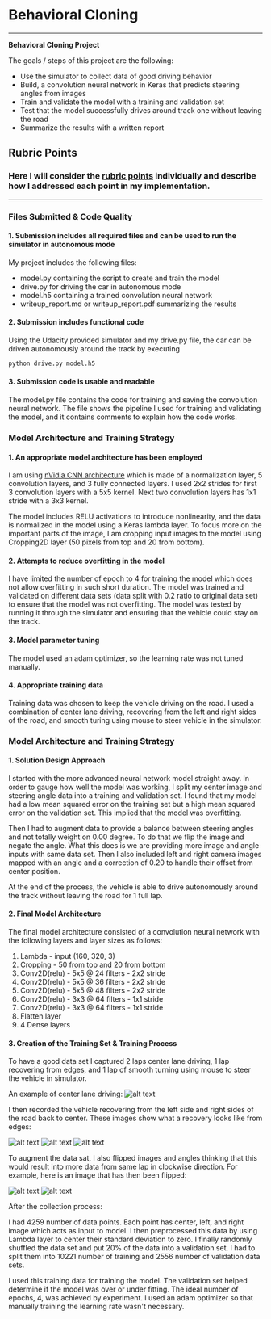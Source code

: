 # **Behavioral Cloning** 

---

**Behavioral Cloning Project**

The goals / steps of this project are the following:
* Use the simulator to collect data of good driving behavior
* Build, a convolution neural network in Keras that predicts steering angles from images
* Train and validate the model with a training and validation set
* Test that the model successfully drives around track one without leaving the road
* Summarize the results with a written report


[//]: # (Image References)

[image1]: ./examples/center.png "Center Image"
[image2]: ./examples/edge_1.png "Recovery Image"
[image3]: ./examples/edge_2.png "Recovery Image"
[image4]: ./examples/edge_3.png "Recovery Image"
[image5]: ./examples/center_flipped.png "Flipped Image"

## Rubric Points
### Here I will consider the [rubric points](https://review.udacity.com/#!/rubrics/432/view) individually and describe how I addressed each point in my implementation.  

---
### Files Submitted & Code Quality

#### 1. Submission includes all required files and can be used to run the simulator in autonomous mode

My project includes the following files:
* model.py containing the script to create and train the model
* drive.py for driving the car in autonomous mode
* model.h5 containing a trained convolution neural network 
* writeup_report.md or writeup_report.pdf summarizing the results

#### 2. Submission includes functional code
Using the Udacity provided simulator and my drive.py file, the car can be driven autonomously around the track by executing 
```sh
python drive.py model.h5
```

#### 3. Submission code is usable and readable

The model.py file contains the code for training and saving the convolution neural network. The file shows the pipeline I used for training and validating the model, and it contains comments to explain how the code works.

### Model Architecture and Training Strategy

#### 1. An appropriate model architecture has been employed

I am using [nVidia CNN architecture](https://devblogs.nvidia.com/deep-learning-self-driving-cars/) which is made of a normalization layer, 5 convolution layers, and 3 fully connected layers. I used 2x2 strides for first 3 convolution layers with a 5x5 kernel. Next two convolution layers has 1x1 stride with a 3x3 kernel. 

The model includes RELU activations to introduce nonlinearity, and the data is normalized in the model using a Keras lambda layer. To focus more on the important parts of the image, I am cropping input images to the model using Cropping2D layer (50 pixels from top and 20 from bottom).

#### 2. Attempts to reduce overfitting in the model

I have limited the number of epoch to 4 for training the model which does not allow overfitting in such short duration. The model was trained and validated on different data sets (data split with 0.2 ratio to original data set) to ensure that the model was not overfitting. The model was tested by running it through the simulator and ensuring that the vehicle could stay on the track.

#### 3. Model parameter tuning

The model used an adam optimizer, so the learning rate was not tuned manually.

#### 4. Appropriate training data

Training data was chosen to keep the vehicle driving on the road. I used a combination of center lane driving, recovering from the left and right sides of the road, and smooth turing using mouse to steer vehicle in the simulator.

### Model Architecture and Training Strategy

#### 1. Solution Design Approach

I started with the more advanced neural network model straight away. In order to gauge how well the model was working, I split my center image and steering angle data into a training and validation set. I found that my model had a low mean squared error on the training set but a high mean squared error on the validation set. This implied that the model was overfitting.

Then I had to augment data to provide a balance between steering angles and not totally weight on 0.00 degree. To do that we flip the image and negate the angle. What this does is we are providing more image and angle inputs with same data set. Then I also included left and right camera images mapped with an angle and a correction of 0.20 to handle their offset from center position.

At the end of the process, the vehicle is able to drive autonomously around the track without leaving the road for 1 full lap.

#### 2. Final Model Architecture

The final model architecture consisted of a convolution neural network with the following layers and layer sizes as follows:

1. Lambda       - input (160, 320, 3)
2. Cropping     - 50 from top and 20 from bottom
3. Conv2D(relu) - 5x5 @ 24 filters - 2x2 stride
4. Conv2D(relu) - 5x5 @ 36 filters - 2x2 stride
5. Conv2D(relu) - 5x5 @ 48 filters - 2x2 stride
6. Conv2D(relu) - 3x3 @ 64 filters - 1x1 stride
7. Conv2D(relu) - 3x3 @ 64 filters - 1x1 stride
8. Flatten layer
9. 4 Dense layers

#### 3. Creation of the Training Set & Training Process

To have a good data set I captured 2 laps center lane driving, 1 lap recovering from edges, and 1 lap of smooth turning using mouse to steer the vehicle in simulator.

An example of center lane driving:
![alt text][image1]

I then recorded the vehicle recovering from the left side and right sides of the road back to center. These images show what a recovery looks like from edges:

![alt text][image2]
![alt text][image3]
![alt text][image4]

To augment the data sat, I also flipped images and angles thinking that this would result into more data from same lap in clockwise direction. For example, here is an image that has then been flipped:

![alt text][image1]
![alt text][image5]

After the collection process:

I had 4259 number of data points. Each point has center, left, and right image which acts as input to model.
I then preprocessed this data by using Lambda layer to center their standard deviation to zero.
I finally randomly shuffled the data set and put 20% of the data into a validation set. 
I had to split them into 10221 number of training and 2556 number of validation data sets.

I used this training data for training the model. The validation set helped determine if the model was over or under fitting. The ideal number of epochs, 4, was achieved by experiment. I used an adam optimizer so that manually training the learning rate wasn't necessary.
